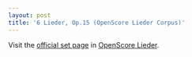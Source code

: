 ```yaml
---
layout: post
title: '6 Lieder, Op.15 (OpenScore Lieder Corpus)'
---
```


Visit the [official set page] in [OpenScore Lieder].

[official set page]: https://musescore.com/openscore-lieder-corpus/sets/5104084
[OpenScore Lieder]: https://musescore.com/openscore-lieder-corpus

